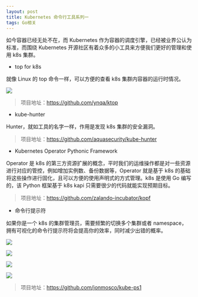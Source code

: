```yaml
---
layout: post
title: Kubernetes 命令行工具系列一
tags: Go相关
---
```


如今容器已经无处不在，而 Kubernetes 作为容器的调度引擎，已经被业界公认为标准，而围绕 Kubernetes 开源社区有着众多的小工具来方便我们更好的管理和使用 k8s 集群。



* top for k8s

就像 Linux 的 top 命令一样，可以方便的查看 k8s 集群内容器的运行时情况。

![](https://user-images.githubusercontent.com/6745370/57700251-8891ba80-7694-11e9-8074-af95782479e1.gif)

> 项目地址：<https://github.com/ynqa/ktop>



* kube-hunter

Hunter，就如工具的名字一样，作用是发现 k8s 集群的安全漏洞。

> 项目地址：<https://github.com/aquasecurity/kube-hunter>



* Kubernetes Operator Pythonic Framework

Operator 是 k8s 的第三方资源扩展的概念，平时我们的运维操作都是对一些资源进行对应的管控，例如增加实例数、备份数据等，Operator 就是基于 k8s 的基础将这些操作进行固化，且可以方便的使用声明式的方式管理。k8s 是使用 Go 编写的，该 Python 框架基于 k8s kapi 只需要很少的代码就能实现预期目标。

> 项目地址：<https://github.com/zalando-incubator/kopf>



* 命令行提示符

如果你是一个 k8s 的集群管理员，需要频繁的切换多个集群或者 namespace，拥有可视化的命令行提示符将会提高你的效率，同时减少出错的概率。

![](<https://raw.githubusercontent.com/jonmosco/kube-ps1/master/img/screenshot2.png>)

![](<https://raw.githubusercontent.com/jonmosco/kube-ps1/master/img/screenshot-sol-light.png>)

![](<https://raw.githubusercontent.com/jonmosco/kube-ps1/master/img/screenshot-img.png>)

![](<https://raw.githubusercontent.com/jonmosco/kube-ps1/master/img/kube-ps1.gif>)

> 项目地址：<https://github.com/jonmosco/kube-ps1>

